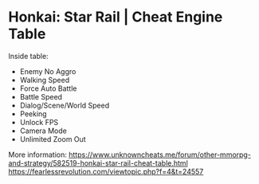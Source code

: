 # Honkai: Star Rail | Cheat Engine Table

Inside table:
- Enemy No Aggro
- Walking Speed
- Force Auto Battle
- Battle Speed
- Dialog/Scene/World Speed
- Peeking
- Unlock FPS
- Camera Mode
- Unlimited Zoom Out

More information:
https://www.unknowncheats.me/forum/other-mmorpg-and-strategy/582519-honkai-star-rail-cheat-table.html
https://fearlessrevolution.com/viewtopic.php?f=4&t=24557
